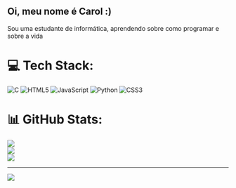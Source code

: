 ## Oi, meu nome é Carol :) 
Sou uma estudante de informática, aprendendo sobre como programar e sobre a vida 


# 💻 Tech Stack:
![C](https://img.shields.io/badge/c-%2300599C.svg?style=for-the-badge&logo=c&logoColor=white) ![HTML5](https://img.shields.io/badge/html5-%23E34F26.svg?style=for-the-badge&logo=html5&logoColor=white) ![JavaScript](https://img.shields.io/badge/javascript-%23323330.svg?style=for-the-badge&logo=javascript&logoColor=%23F7DF1E) ![Python](https://img.shields.io/badge/python-3670A0?style=for-the-badge&logo=python&logoColor=ffdd54) ![CSS3](https://img.shields.io/badge/css3-%231572B6.svg?style=for-the-badge&logo=css3&logoColor=white)
# 📊 GitHub Stats:
![](https://github-readme-stats.vercel.app/api?username=carolz14&theme=transparent&hide_border=false&include_all_commits=false&count_private=false)<br/>
![](https://nirzak-streak-stats.vercel.app/?user=carolz14&theme=transparent&hide_border=false)<br/>
![](https://github-readme-stats.vercel.app/api/top-langs/?username=carolz14&theme=transparent&hide_border=false&include_all_commits=false&count_private=false&layout=compact)

---
[![](https://visitcount.itsvg.in/api?id=carolz14&icon=0&color=0)](https://visitcount.itsvg.in)

<!-- Proudly created with GPRM ( https://gprm.itsvg.in ) -->
